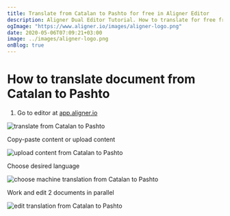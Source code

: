 ```yaml
---
title: Translate from Catalan to Pashto for free in Aligner Editor
description: Aligner Dual Editor Tutorial. How to translate for free from Catalan to Pashto. Aligner is multilingual document management platform. 
ogImage: "https://www.aligner.io/images/aligner-logo.png"
date: 2020-05-06T07:09:21+03:00
image: ../images/aligner-logo.png
onBlog: true
---
```


# How to translate document from Catalan to Pashto

1. Go to editor at [app.aligner.io](https://app.aligner.io "Aligner App web page")

![translate from Catalan to Pashto](../aligner-blank-editor.png "translate from Catalan to Pashto")

Copy-paste content or upload content

![upload content from Catalan to Pashto](../aligner-uploaded-document.png "upload content from Catalan to Pashto")

Choose desired language

![choose machine translation from Catalan to Pashto](../aligner-language-dropdown.png "choose machine translation from Catalan to Pashto")

Work and edit 2 documents in parallel

![edit translation from Catalan to Pashto](../aligner-double-sitded-editor.png "edit translation from Catalan to Pashto")

